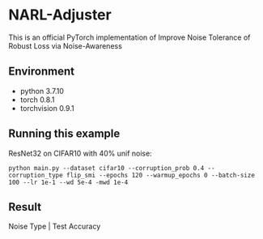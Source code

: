 # NARL-Adjuster
This is an official PyTorch implementation of Improve Noise Tolerance of Robust Loss via Noise-Awareness
## Environment
* python 3.7.10
* torch 0.8.1
* torchvision 0.9.1
## Running this example
ResNet32 on CIFAR10 with 40% unif noise:
```
python main.py --dataset cifar10 --corruption_prob 0.4 --corruption_type flip_smi --epochs 120 --warmup_epochs 0 --batch-size 100 --lr 1e-1 --wd 5e-4 -mwd 1e-4
```
## Result

Noise Type | Test Accuracy
